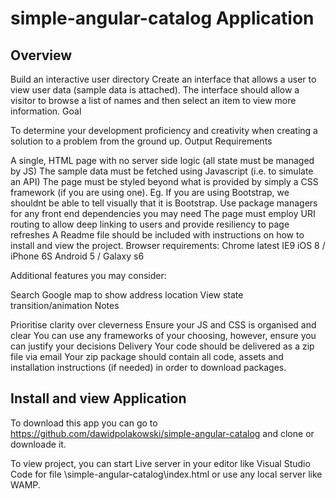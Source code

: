 # simple-angular-catalog Application


## Overview

Build an interactive user directory
Create an interface that allows a user to view user data (sample data is attached). The interface should allow a visitor to browse a list of names and then select an item to view more information.
Goal
 
To determine your development proficiency and creativity when creating a solution to a problem from the ground up.
Output Requirements
 
A single, HTML page with no server side logic (all state must be managed by JS)
The sample data must be fetched using Javascript (i.e. to simulate an API)
The page must be styled beyond what is provided by simply a CSS framework (if you are using one). Eg. If you are using Bootstrap, we shouldnt be able to tell visually that it is Bootstrap.
Use package managers for any front end dependencies you may need
The page must employ URI routing to allow deep linking to users and provide resiliency to page refreshes
A Readme file should be included with instructions on how to install and view the project.
Browser requirements:
Chrome latest
IE9
iOS 8 / iPhone 6S
Android 5 / Galaxy s6

Additional features you may consider:
 
Search
Google map to show address location
View state transition/animation
Notes
 
Prioritise clarity over cleverness
Ensure your JS and CSS is organised and clear
You can use any frameworks of your choosing, however, ensure you can justify your decisions
Delivery
Your code should be delivered as a zip file via email
Your zip package should contain all code, assets and installation instructions (if needed) in order to download packages.


## Install and view Application

To download this app you can go to https://github.com/dawidpolakowski/simple-angular-catalog and clone or downloade it.

To view project, you can start Live server in your editor like Visual Studio Code for file \simple-angular-catalog\index.html or use any local server like WAMP.





